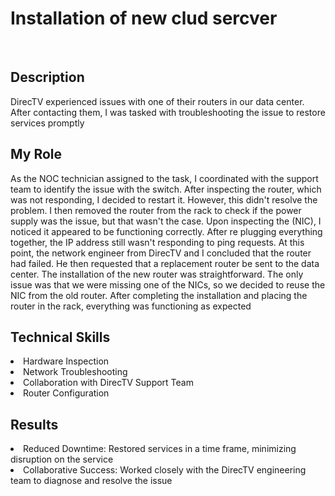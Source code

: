 # Installation of new clud sercver
<br>
<h2>Description</h2>
DirecTV experienced issues with one of their routers in our data center. After contacting them, I was tasked with troubleshooting the issue to restore services promptly
<h2>My Role</h2>
As the NOC technician assigned to the task, I coordinated with the support team to identify the issue with the switch. After inspecting the router, which was not responding, I decided to restart it. However, this didn't resolve the problem. I then removed the router from the rack to check if the power supply was the issue, but that wasn't the case. Upon inspecting the (NIC), I noticed it appeared to be functioning correctly. After re plugging everything together, the IP address still wasn't responding to ping requests. At this point, the network engineer from DirecTV and I concluded that the router had failed. He then requested that a replacement router be sent to the data center.
The installation of the new router was straightforward. The only issue was that we were missing one of the NICs, so we decided to reuse the NIC from the old router. After completing the installation and placing the router in the rack, everything was functioning as expected
<h2>Technical Skills</h2>
<li>Hardware Inspection </li>
<li>Network Troubleshooting</li>
<li>Collaboration with DirecTV Support Team</li>
<li>Router Configuration</li>
<h2>Results</h2>
<li>Reduced Downtime: Restored services in a time frame, minimizing disruption on the service </li>
<li>Collaborative Success: Worked closely with the DirecTV engineering team to diagnose and resolve the issue</li>

